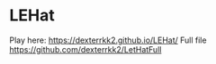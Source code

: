 # LEHat
Play here: https://dexterrkk2.github.io/LEHat/
Full file  https://github.com/dexterrkk2/LetHatFull
